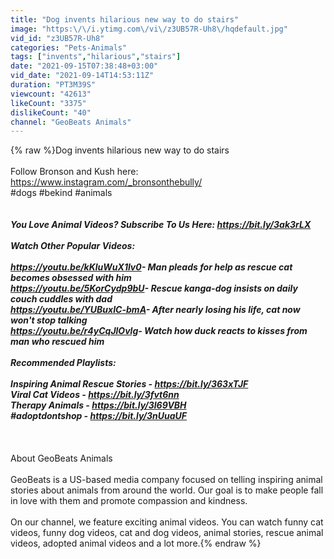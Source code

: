 ```yaml
---
title: "Dog invents hilarious new way to do stairs"
image: "https:\/\/i.ytimg.com\/vi\/z3UB57R-Uh8\/hqdefault.jpg"
vid_id: "z3UB57R-Uh8"
categories: "Pets-Animals"
tags: ["invents","hilarious","stairs"]
date: "2021-09-15T07:38:48+03:00"
vid_date: "2021-09-14T14:53:11Z"
duration: "PT3M39S"
viewcount: "42613"
likeCount: "3375"
dislikeCount: "40"
channel: "GeoBeats Animals"
---
```

{% raw %}Dog invents hilarious new way to do stairs<br /><br />Follow Bronson and Kush here: <a rel="nofollow" target="blank" href="https://www.instagram.com/_bronsonthebully/">https://www.instagram.com/_bronsonthebully/</a><br />#dogs #bekind #animals<br /><br />*******************************************<br />You Love Animal Videos? Subscribe To Us Here: <a rel="nofollow" target="blank" href="https://bit.ly/3ak3rLX">https://bit.ly/3ak3rLX</a><br /><br />Watch Other Popular Videos:<br /><br /><a rel="nofollow" target="blank" href="https://youtu.be/kKluWuX1lv0​">https://youtu.be/kKluWuX1lv0​</a> - Man pleads for help as rescue cat becomes obsessed with him<br /><a rel="nofollow" target="blank" href="https://youtu.be/5KorCydp9bU​">https://youtu.be/5KorCydp9bU​</a> - Rescue kanga-dog insists on daily couch cuddles with dad<br /><a rel="nofollow" target="blank" href="https://youtu.be/YUBuxIC-bmA​">https://youtu.be/YUBuxIC-bmA​</a> - After nearly losing his life, cat now won't stop talking<br /><a rel="nofollow" target="blank" href="https://youtu.be/r4yCqJlOvlg​">https://youtu.be/r4yCqJlOvlg​</a> - Watch how duck reacts to kisses from man who rescued him<br /><br />Recommended Playlists:<br /><br />Inspiring Animal Rescue Stories - <a rel="nofollow" target="blank" href="https://bit.ly/363xTJF">https://bit.ly/363xTJF</a><br />Viral Cat Videos - <a rel="nofollow" target="blank" href="https://bit.ly/3fvt6nn">https://bit.ly/3fvt6nn</a><br />Therapy Animals - <a rel="nofollow" target="blank" href="https://bit.ly/3l69VBH">https://bit.ly/3l69VBH</a><br />#adoptdontshop - <a rel="nofollow" target="blank" href="https://bit.ly/3nUuaUF">https://bit.ly/3nUuaUF</a><br /><br />*******************************************<br /><br />About GeoBeats Animals<br /><br />GeoBeats is a US-based media company focused on telling inspiring animal stories about animals from around the world. Our goal is to make people fall in love with them and promote compassion and kindness.<br /><br />On our channel, we feature exciting animal videos. You can watch funny cat videos, funny dog videos, cat and dog videos, animal stories, rescue animal videos, adopted animal videos and a lot more.{% endraw %}
